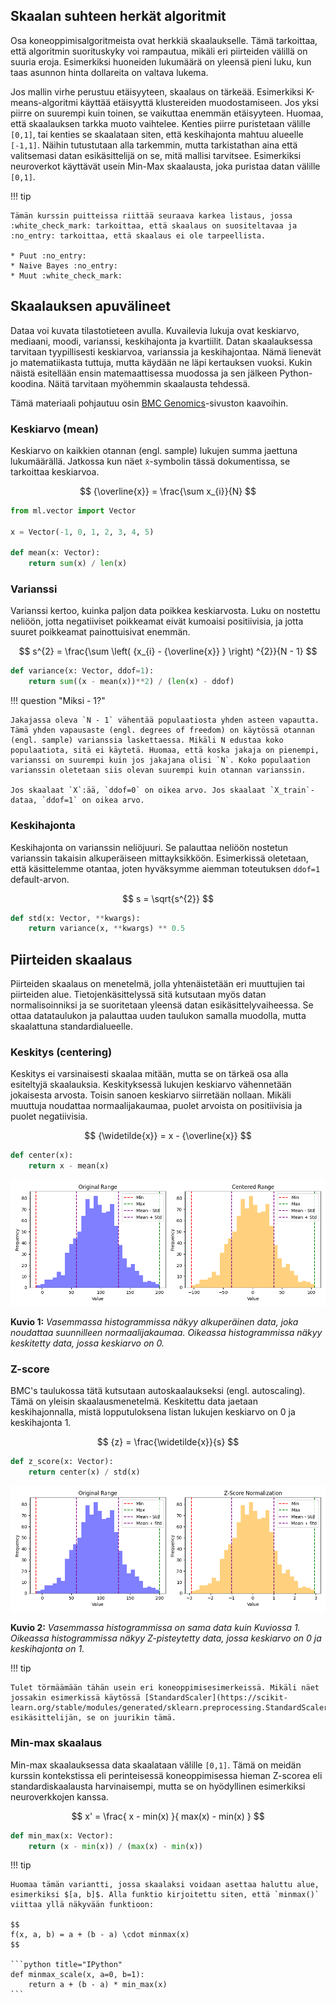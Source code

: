 ## Skaalan suhteen herkät algoritmit

Osa koneoppimisalgoritmeista ovat herkkiä skaalaukselle. Tämä tarkoittaa, että algoritmin suorituskyky voi rampautua, mikäli eri piirteiden välillä on suuria eroja. Esimerkiksi huoneiden lukumäärä on yleensä pieni luku, kun taas asunnon hinta dollareita on valtava lukema.

Jos mallin virhe perustuu etäisyyteen, skaalaus on tärkeää. Esimerkiksi K-means-algoritmi käyttää etäisyyttä klustereiden muodostamiseen. Jos yksi piirre on suurempi kuin toinen, se vaikuttaa enemmän etäisyyteen. Huomaa, että skaalauksen tarkka muoto vaihtelee. Kenties piirre puristetaan välille `[0,1]`, tai kenties se skaalataan siten, että keskihajonta mahtuu alueelle `[-1,1]`. Näihin tutustutaan alla tarkemmin, mutta tarkistathan aina että valitsemasi datan esikäsittelijä on se, mitä mallisi tarvitsee. Esimerkiksi neuroverkot käyttävät usein Min-Max skaalausta, joka puristaa datan välille `[0,1]`.

!!! tip

    Tämän kurssin puitteissa riittää seuraava karkea listaus, jossa :white_check_mark: tarkoittaa, että skaalaus on suositeltavaa ja :no_entry: tarkoittaa, että skaalaus ei ole tarpeellista.
    
    * Puut :no_entry:
    * Naive Bayes :no_entry:
    * Muut :white_check_mark:


## Skaalauksen apuvälineet

Dataa voi kuvata tilastotieteen avulla. Kuvailevia lukuja ovat keskiarvo, mediaani, moodi, varianssi, keskihajonta ja kvartiilit. Datan skaalauksessa tarvitaan tyypillisesti keskiarvoa, varianssia ja keskihajontaa. Nämä lienevät jo matematiikasta tuttuja, mutta käydään ne läpi kertauksen vuoksi. Kukin näistä esitellään ensin matemaattisessa muodossa ja sen jälkeen Python-koodina. Näitä tarvitaan myöhemmin skaalausta tehdessä.

Tämä materiaali pohjautuu osin [BMC Genomics](https://bmcgenomics.biomedcentral.com/articles/10.1186/1471-2164-7-142/tables/1)-sivuston kaavoihin.

### Keskiarvo (mean)

Keskiarvo on kaikkien otannan (engl. sample) lukujen summa jaettuna lukumäärällä. Jatkossa kun näet `x̄`-symbolin tässä dokumentissa, se tarkoittaa keskiarvoa.

$$
{\overline{x}} = \frac{\sum x_{i}}{N}
$$

```python title="IPython"
from ml.vector import Vector

x = Vector(-1, 0, 1, 2, 3, 4, 5)

def mean(x: Vector):
    return sum(x) / len(x)
```

### Varianssi

Varianssi kertoo, kuinka paljon data poikkea keskiarvosta. Luku on nostettu neliöön, jotta negatiiviset poikkeamat eivät kumoaisi positiivisia, ja jotta suuret poikkeamat painottuisivat enemmän.

$$
s^{2} = \frac{\sum \left( {x_{i} - {\overline{x}} } \right) ^{2}}{N - 1}
$$

```python title="IPython"
def variance(x: Vector, ddof=1):
    return sum((x - mean(x))**2) / (len(x) - ddof)
```

!!! question "Miksi - 1?"

    Jakajassa oleva `N - 1` vähentää populaatiosta yhden asteen vapautta. Tämä yhden vapausaste (engl. degrees of freedom) on käytössä otannan (engl. sample) varianssia laskettaessa. Mikäli N edustaa koko populaatiota, sitä ei käytetä. Huomaa, että koska jakaja on pienempi, varianssi on suurempi kuin jos jakajana olisi `N`. Koko populaation varianssin oletetaan siis olevan suurempi kuin otannan varianssin.

    Jos skaalaat `X`:ää, `ddof=0` on oikea arvo. Jos skaalaat `X_train`-dataa, `ddof=1` on oikea arvo.

### Keskihajonta

Keskihajonta on varianssin neliöjuuri. Se palauttaa neliöön nostetun varianssin takaisin alkuperäiseen mittayksikköön. Esimerkissä oletetaan, että käsittelemme otantaa, joten hyväksymme aiemman toteutuksen `ddof=1` default-arvon.

$$
s = \sqrt{s^{2}}
$$

```python title="IPython"
def std(x: Vector, **kwargs):
    return variance(x, **kwargs) ** 0.5
```


## Piirteiden skaalaus

Piirteiden skaalaus on menetelmä, jolla yhtenäistetään eri muuttujien tai piirteiden alue. Tietojenkäsittelyssä sitä kutsutaan myös datan normalisoinniksi ja se suoritetaan yleensä datan esikäsittelyvaiheessa. Se ottaa datataulukon ja palauttaa uuden taulukon samalla muodolla, mutta skaalattuna standardialueelle.

### Keskitys (centering)

Keskitys ei varsinaisesti skaalaa mitään, mutta se on tärkeä osa alla esiteltyjä skaalauksia. Keskityksessä lukujen keskiarvo vähennetään jokaisesta arvosta. Toisin sanoen keskiarvo siirretään nollaan. Mikäli muuttuja noudattaa normaalijakaumaa, puolet arvoista on positiivisia ja puolet negatiivisia.

$$
{\widetilde{x}} = x - {\overline{x}}
$$

```python title="IPython"
def center(x):
    return x - mean(x)
```

![Centering data before and after](../images/scaling_centered.png)

**Kuvio 1:** *Vasemmassa histogrammissa näkyy alkuperäinen data, joka noudattaa suunnilleen normaalijakaumaa. Oikeassa histogrammissa näkyy keskitetty data, jossa keskiarvo on 0.*

### Z-score

BMC's taulukossa tätä kutsutaan autoskaalaukseksi (engl. autoscaling). Tämä on yleisin skaalausmenetelmä. Keskitettu data jaetaan keskihajonnalla, mistä lopputuloksena listan lukujen keskiarvo on 0 ja keskihajonta 1.

$$
{z} = \frac{\widetilde{x}}{s}
$$

```python title="IPython"
def z_score(x: Vector):
    return center(x) / std(x)
```

![Z-score scaling before and after](../images/scaling_z_score.png)

**Kuvio 2:** *Vasemmassa histogrammissa on sama data kuin Kuviossa 1. Oikeassa histogrammissa näkyy Z-pisteytetty data, jossa keskiarvo on 0 ja keskihajonta on 1.*

!!! tip

    Tulet törmäämään tähän usein eri koneoppimisesimerkeissä. Mikäli näet jossakin esimerkissä käytössä [StandardScaler](https://scikit-learn.org/stable/modules/generated/sklearn.preprocessing.StandardScaler.html)-esikäsittelijän, se on juurikin tämä.

### Min-max skaalaus

Min-max skaalauksessa data skaalataan välille `[0,1]`. Tämä on meidän kurssin kontekstissa eli perinteisessä koneoppimisessa hieman Z-scorea eli standardiskaalausta harvinaisempi, mutta se on hyödyllinen esimerkiksi neuroverkkojen kanssa.

$$
x' = \frac{ x - min(x) }{ max(x) - min(x) }
$$

```python title="IPython"
def min_max(x: Vector):
    return (x - min(x)) / (max(x) - min(x))
```

!!! tip

    Huomaa tämän variantti, jossa skaalaksi voidaan asettaa haluttu alue, esimerkiksi $[a, b]$. Alla funktio kirjoitettu siten, että `minmax()` viittaa yllä näkyvään funktioon:

    $$
    f(x, a, b) = a + (b - a) \cdot minmax(x)
    $$

    ```python title="IPython"
    def minmax_scale(x, a=0, b=1):
        return a + (b - a) * min_max(x)
    ```


